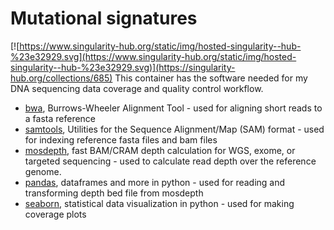 # Mutational signatures
[![https://www.singularity-hub.org/static/img/hosted-singularity--hub-%23e32929.svg](https://www.singularity-hub.org/static/img/hosted-singularity--hub-%23e32929.svg)](https://singularity-hub.org/collections/685)
This container has the software needed for my DNA sequencing data coverage and quality control workflow.
* [bwa](http://bio-bwa.sourceforge.net/bwa.shtml), Burrows-Wheeler Alignment Tool - used for aligning short reads to a fasta reference
* [samtools](http://www.htslib.org/doc/samtools.html), Utilities for the Sequence Alignment/Map (SAM) format - used for indexing reference fasta files and bam files
* [mosdepth](https://github.com/brentp/mosdepth), fast BAM/CRAM depth calculation for WGS, exome, or targeted sequencing - used to calculate read depth over the reference genome.
* [pandas](https://pandas.pydata.org/pandas-docs/stable/), dataframes and more in python - used for reading and transforming depth bed file from mosdepth
* [seaborn](https://seaborn.pydata.org/), statistical data visualization in python - used for making coverage plots
